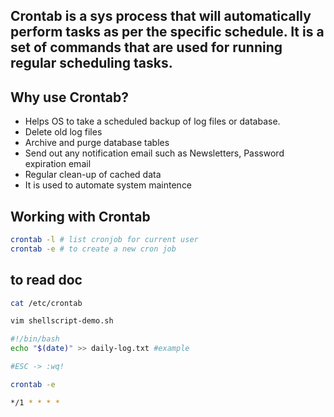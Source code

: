 ## Crontab is a sys process that will automatically perform tasks as per the specific schedule. It is a set of commands that are used for running regular scheduling tasks.

## Why use Crontab?
- Helps OS to take a scheduled backup of log files or database.
- Delete old log files
- Archive and purge database tables
- Send out any notification email such as Newsletters, Password expiration email
- Regular clean-up of cached data
- It is used to automate system maintence 

## Working with Crontab

```bash
crontab -l # list cronjob for current user 
crontab -e # to create a new cron job

```

## to read doc
```bash
cat /etc/crontab 
```

```bash
vim shellscript-demo.sh

#!/bin/bash
echo "$(date)" >> daily-log.txt #example

#ESC -> :wq!

crontab -e

*/1 * * * *
```
